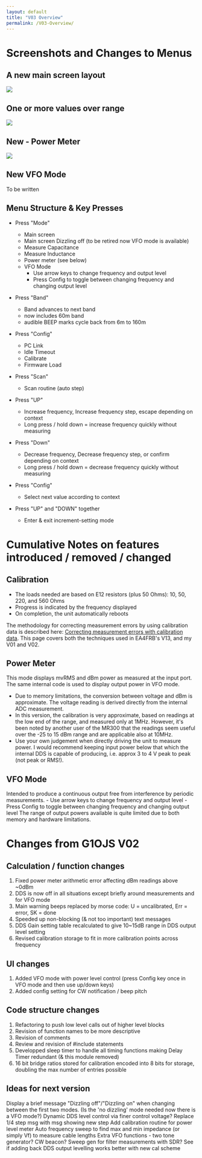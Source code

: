 ```yaml
---
layout: default
title: "V03 Overview"
permalink: /V03-Overview/
---
```

# Screenshots and Changes to Menus 
## A new main screen layout
![](https://g1ojs.github.io/G1OJS-MR300-SARK100-Firmware/assets/img/2025-01-05%20Main%20screen%2050%20Ohms.png)

## One or more values over range
![](https://g1ojs.github.io/G1OJS-MR300-SARK100-Firmware/assets/img/2025-01-05%20Overrange.png)

## New - Power Meter
![](https://g1ojs.github.io/G1OJS-MR300-SARK100-Firmware/assets/img/2025-01-20%20V02%20Power%20Meter.png)

## New VFO Mode
To be written

## Menu Structure & Key Presses
- Press "Mode"
    - Main screen
    - Main screen Dizzling off (to be retired now VFO mode is available)
    - Measure Capacitance
    - Measure Inductance
    - Power meter (see below)
    - VFO Mode
        - Use arrow keys to change frequency and output level
        - Press Config to toggle between changing frequency and changing output level
- Press "Band"
    - Band advances to next band
    - now includes 60m band
    - audible BEEP marks cycle back from 6m to 160m
- Press "Config"
    - PC Link
    - Idle Timeout
    - Calibrate
    - Firmware Load
- Press "Scan"
    - Scan routine (auto step)

- Press "UP"
    - Increase frequency, Increase frequency step, escape depending on context
    - Long press / hold down = increase frequency quickly without measuring
- Press "Down"
    - Decrease frequency, Decrease frequency step, or confirm depending on context
    - Long press / hold down = decrease frequency quickly without measuring
- Press "Config"
    - Select next value according to context
- Press "UP" and "DOWN" together
    - Enter & exit increment-setting mode
 
# Cumulative Notes on features introduced / removed / changed
## Calibration
- The loads needed are based on E12 resistors (plus 50 Ohms): 10, 50, 220, and 560 Ohms
- Progress is indicated by the frequency displayed
- On completion, the unit automatically reboots

The methodology for correcting measurement errors by using calibration data is described here: [Correcting measurement errors with calibration data](https://g1ojs.github.io/G1OJS-MR300-SARK100-Firmware/CorrectingMeasurementErrors/). This page covers both the techniques used in EA4FRB's V13, and my V01 and V02.

## Power Meter
This mode displays mvRMS and dBm power as measured at the input port. The same internal code is used to display output power in VFO mode.

- Due to memory limitations, the conversion between voltage and dBm is approximate. The voltage reading is derived directly from the internal ADC measurement.
- In this version, the calibration is very approximate, based on readings at the low end of the range, and measured only at 1MHz. However, it's been noted by another user of the MR300 that the readings seem useful over the -25 to 15 dBm range and are applicable also at 10MHz.
- Use your own judgement when directly driving the unit to measure power. I would recommend keeping input power below that which the internal DDS is capable of producing, i.e. approx 3 to 4 V peak to peak (not peak or RMS!).

## VFO Mode
Intended to produce a continuous output free from interference by periodic measurements.
    - Use arrow keys to change frequency and output level
    - Press Config to toggle between changing frequency and changing output level
The range of output powers available is quite limited due to both memory and hardware limitations.

# Changes from G1OJS V02

## Calculation / function changes
1. Fixed power meter arithmetic error affecting dBm readings above ~0dBm
2. DDS is now off in all situations except briefly around measurements and for VFO mode
3. Main warning beeps replaced by morse code: U = uncalibrated, Err = error, SK = done
4. Speeded up non-blocking (& not too important) text messages
5. DDS Gain setting table recalculated to give 10~15dB range in DDS output level setting
6. Revised calibration storage to fit in more calibration points across frequency

## UI changes
1. Added VFO mode with power level control (press Config key once in VFO mode and then use up/down keys)
2. Added config setting for CW notification / beep pitch

## Code structure changes
1. Refactoring to push low level calls out of higher level blocks
2. Revision of function names to be more descriptive
3. Revision of comments
4. Review and revision of #include statements
5. Developped sleep timer to handle all timing functions making Delay Timer redundant (& this module removed)
6. 16 bit bridge ratios stored for calibration encoded into 8 bits for storage, doubling the max number of entries possible

## Ideas for next version
Display a brief message "Dizzling off"/"Dizzling on" when changing between the first two modes.
(Is the 'no dizzling' mode needed now there is a VFO mode?)
Dynamic DDS level control via finer control voltage?
Replace 1/4 step msg with msg showing new step
Add calibration routine for power level meter
Auto frequency sweep to find max and min impedance (or simply Vf) to measure cable lengths
Extra VFO functions - two tone generator? CW beacon? Sweep gen for filter measurements with SDR?
See if adding back DDS output levelling works better with new cal scheme







